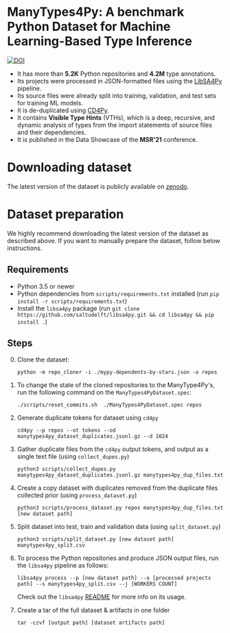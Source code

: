 # ManyTypes4Py: A benchmark Python Dataset for Machine Learning-Based Type Inference
[![DOI](https://zenodo.org/badge/DOI/10.5281/zenodo.4719447.svg)](https://doi.org/10.5281/zenodo.4719447)

- It has more than **5.2K** Python repositories and **4.2M** type annotations.
- Its projects were processed in JSON-formatted files using the [LibSA4Py](https://github.com/saltudelft/libsa4py) pipeline.
- Its source files were already split into training, validation, and test sets for training ML models.
- It is de-duplicated using [CD4Py](https://github.com/saltudelft/CD4Py).
- It contains **Visible Type Hints** (VTHs), which is a deep, recursive, and dynamic analysis of types from the import statements of source files and their dependencies.
- It is published in the Data Showcase of the **MSR'21** conference.

# Downloading dataset
The latest version of the dataset is publicly available on [zenodo](https://zenodo.org/record/4719447).

# Dataset preparation
We highly recommend downloading the latest version of the dataset as described above. If you want to manually prepare the dataset, follow below instructions.

## Requirements

* Python 3.5 or newer
* Python dependencies from `scripts/requirements.txt` installed (run `pip install -r scripts/requirements.txt`)
* Install the `libsa4py` package (run `git clone https://github.com/saltudelft/libsa4py.git && cd libsa4py && pip install .`)

## Steps

0. Clone the dataset:

    ```
    python -m repo_cloner -i ./mypy-dependents-by-stars.json -o repos
    ```
    
1. To change the state of the cloned repositories to the ManyType4Py's, run the following command on the `ManyTypes4PyDataset.spec`:
    
    ```
    ./scripts/reset_commits.sh  ./ManyTypes4PyDataset.spec repos
    ``` 

2. Generate duplicate tokens for dataset using `cd4py`

    ```
    cd4py --p repos --ot tokens --od manytypes4py_dataset_duplicates.jsonl.gz --d 1024
    ```

3. Gather duplicate files from the `cd4py` output tokens, and output as a single text file (using `collect_dupes.py`)

    ```
    python3 scripts/collect_dupes.py manytypes4py_dataset_duplicates.jsonl.gz manytypes4py_dup_files.txt
    ```

4. Create a copy dataset with duplicates removed from the duplicate files collected prior (using `process_dataset.py`)

    ```
    python3 scripts/process_dataset.py repos manytypes4py_dup_files.txt [new dataset path]
    ```

5. Split dataset into test, train and validation data (using `split_dataset.py`)

    ```
    python3 scripts/split_dataset.py [new dataset path] manytypes4py_split.csv
    ```

6. To process the Python repositories and produce JSON output files, run the `libsa4py` pipeline as follows:

    ```
    libsa4py process --p [new dataset path] --o [processed projects path] --s manytypes4py_split.csv --j [WORKERS COUNT]
    ```

    Check out the `libsa4py` [README](https://github.com/saltudelft/libsa4py#usage) for more info on its usage.
    
6. Create a tar of the full dataset & artifacts in one folder

    ```
    tar -czvf [output path] [dataset artifacts path]
    ```
